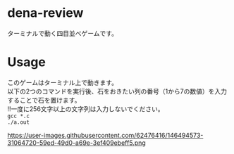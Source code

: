 # dena-review
ターミナルで動く四目並べゲームです。

# Usage
このゲームはターミナル上で動きます。  
以下の2つのコマンドを実行後、石をおきたい列の番号（1から7の数値）を入力することで石を置けます。  
!!一度に256文字以上の文字列は入力しないでください。  
`gcc *.c`  
`./a.out`  

https://user-images.githubusercontent.com/62476416/146494573-31064720-59ed-49d0-a69e-3ef409ebeff5.png
